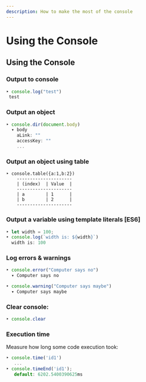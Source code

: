 ```yaml
---
description: How to make the most of the console
---
```


# Using the Console

## Using the Console

### Output to console

```javascript
‣ console.log("test")
 test
```

### Output an object

```javascript
‣ console.dir(document.body)
  ▾ body
    aLink: ""
    accessKey: ""
    ...
```

### Output an object using table

```text
‣ console.table({a:1,b:2})
    ---------------------
    | (index)  | Value  |
    ---------------------
    | a        | 1      |
    | b        | 2      |
    --------------------- 
```

### Output a variable using template literals \[ES6\]

```javascript
‣ let width = 100;
‣ console.log(`width is: ${width}`)
  width is: 100
```

### Log errors & warnings

```javascript
‣ console.error("Computer says no")
  ▾ Computer says no

‣ console.warning("Computer says maybe")
  ▾ Computer says maybe
```

### Clear console:

```javascript
‣ console.clear
```

### Execution time

Measure how long some code execution took:

```javascript
‣ console.time('id1')
   ...
‣ console.timeEnd('id1');
   default: 6202.5400390625ms
```

